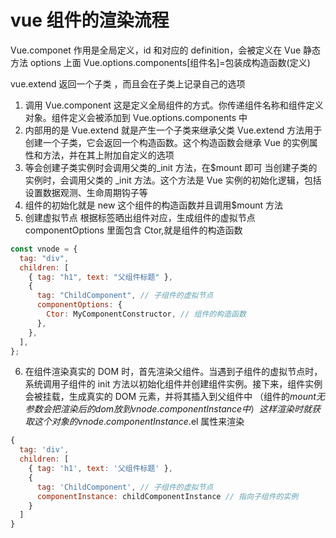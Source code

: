 # vue 组件的渲染流程

Vue.componet 作用是全局定义，id 和对应的 definition，会被定义在 Vue 静态方法 options 上面
Vue.options.components[组件名]=包装成构造函数(定义)

vue.extend 返回一个子类 ，而且会在子类上记录自己的选项

1. 调用 Vue.component
   这是定义全局组件的方式。你传递组件名称和组件定义对象。组件定义会被添加到 Vue.options.components 中
2. 内部用的是 Vue.extend 就是产生一个子类来继承父类
   Vue.extend 方法用于创建一个子类，它会返回一个构造函数。这个构造函数会继承 Vue 的实例属性和方法，并在其上附加自定义的选项
3. 等会创建子类实例时会调用父类的\_init 方法，在$mount 即可
   当创建子类的实例时，会调用父类的 \_init 方法。这个方法是 Vue 实例的初始化逻辑，包括设置数据观测、生命周期钩子等
4. 组件的初始化就是 new 这个组件的构造函数并且调用$mount 方法
5. 创建虚拟节点 根据标签晒出组件对应，生成组件的虚拟节点 componentOptions 里面包含 Ctor,就是组件的构造函数

```js
const vnode = {
  tag: "div",
  children: [
    { tag: "h1", text: "父组件标题" },
    {
      tag: "ChildComponent", // 子组件的虚拟节点
      componentOptions: {
        Ctor: MyComponentConstructor, // 组件的构造函数
      },
    },
  ],
};
```

6. 在组件渲染真实的 DOM 时，首先渲染父组件。当遇到子组件的虚拟节点时，系统调用子组件的 init 方法以初始化组件并创建组件实例。接下来，组件实例会被挂载，生成真实的 DOM 元素，并将其插入到父组件中
   （组件的$mount无参数会把渲染后的dom放到 vnode.componentInstance 中）这样渲染时就 获取这个对象的vnode.componentInstance.$el 属性来渲染

```js
{
  tag: 'div',
  children: [
    { tag: 'h1', text: '父组件标题' },
    {
      tag: 'ChildComponent', // 子组件的虚拟节点
      componentInstance: childComponentInstance // 指向子组件的实例
    }
  ]
}
```
